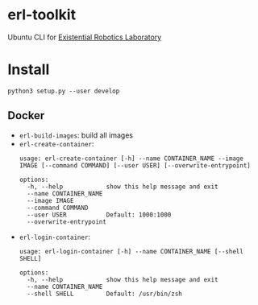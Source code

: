 erl-toolkit
===========

Ubuntu CLI for [Existential Robotics Laboratory](http://erl.ucsd.edu/)

# Install

```shell
python3 setup.py --user develop
```

## Docker

- `erl-build-images`: build all images
- `erl-create-container`:
  ```shell
  usage: erl-create-container [-h] --name CONTAINER_NAME --image IMAGE [--command COMMAND] [--user USER] [--overwrite-entrypoint]

  options:
    -h, --help            show this help message and exit
    --name CONTAINER_NAME
    --image IMAGE
    --command COMMAND
    --user USER           Default: 1000:1000
    --overwrite-entrypoint
  ```
- `erl-login-container`:
  ```shell
  usage: erl-login-container [-h] --name CONTAINER_NAME [--shell SHELL]

  options:
    -h, --help            show this help message and exit
    --name CONTAINER_NAME
    --shell SHELL         Default: /usr/bin/zsh
  ```
